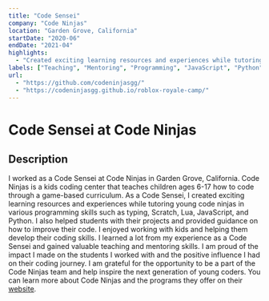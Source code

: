 ```yaml
---
title: "Code Sensei"
company: "Code Ninjas"
location: "Garden Grove, California"
startDate: "2020-06"
endDate: "2021-04"
highlights:
  - "Created exciting learning resources and experiences while tutoring young, aspiring code ninjas (kids ages 6-17) in various programming skills such as typing, Scratch, Lua, JavaScript, and Python."
labels: ["Teaching", "Mentoring", "Programming", "JavaScript", "Python", "Lua", "Scratch"]
url:
  - "https://github.com/codeninjasgg/"
  - "https://codeninjasgg.github.io/roblox-royale-camp/"
---
```


# Code Sensei at Code Ninjas

## Description

I worked as a Code Sensei at Code Ninjas in Garden Grove, California. Code
Ninjas is a kids coding center that teaches children ages 6-17 how to code
through a game-based curriculum. As a Code Sensei, I created exciting learning
resources and experiences while tutoring young code ninjas in various
programming skills such as typing, Scratch, Lua, JavaScript, and Python. I also
helped students with their projects and provided guidance on how to improve
their code. I enjoyed working with kids and helping them develop their coding
skills. I learned a lot from my experience as a Code Sensei and gained valuable
teaching and mentoring skills. I am proud of the impact I made on the students I
worked with and the positive influence I had on their coding journey. I am
grateful for the opportunity to be a part of the Code Ninjas team and help
inspire the next generation of young coders. You can learn more about Code
Ninjas and the programs they offer on their
[website](https://www.codeninjas.com/ca-garden-grove).
